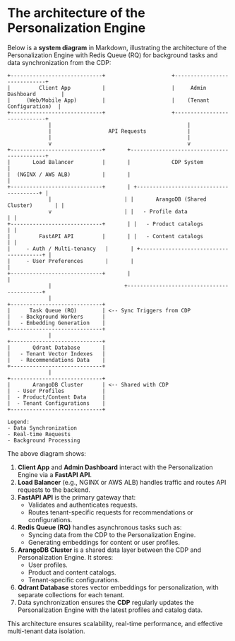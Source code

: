 # The architecture of the Personalization Engine 

Below is a **system diagram** in Markdown, illustrating the architecture of the Personalization Engine with Redis Queue (RQ) for background tasks and data synchronization from the CDP:

```plaintext
+-----------------------------+                     +-----------------------------+
|         Client App          |                     |     Admin Dashboard        |
|     (Web/Mobile App)        |                     |    (Tenant Configuration)  |
+-----------------------------+                     +-----------------------------+
             |                                           |
             |                  API Requests             |
             |                                           |
             v                                           v
+-----------------------------+       +-------------------------------------------+
|       Load Balancer         |       |             CDP System                   |
|  (NGINX / AWS ALB)          |       |                                           |
+-----------------------------+       | +---------------------------------------+ |
             |                       | |       ArangoDB (Shared Cluster)       | |
             v                       | |   - Profile data                      | |
+-----------------------------+       | |   - Product catalogs                 | |
|         FastAPI API         |       | |   - Content catalogs                 | |
|     - Auth / Multi-tenancy   |       | +---------------------------------------+ |
|     - User Preferences       |       |                                           |
+-----------------------------+       |                                           |
             |                       +-------------------------------------------+
             |
+-----------------------------+
|      Task Queue (RQ)        | <-- Sync Triggers from CDP
|   - Background Workers      |
|   - Embedding Generation    |
+-----------------------------+
             |
+-----------------------------+
|       Qdrant Database       |
|   - Tenant Vector Indexes   |
|   - Recommendations Data    |
+-----------------------------+
             |
+-----------------------------+
|       ArangoDB Cluster      | <-- Shared with CDP
|  - User Profiles            |
|  - Product/Content Data     |
|  - Tenant Configurations    |
+-----------------------------+

Legend:
- Data Synchronization
- Real-time Requests
- Background Processing
```

The above diagram shows:

1. **Client App** and **Admin Dashboard** interact with the Personalization Engine via a **FastAPI API**.
2. **Load Balancer** (e.g., NGINX or AWS ALB) handles traffic and routes API requests to the backend.
3. **FastAPI API** is the primary gateway that:
   - Validates and authenticates requests.
   - Routes tenant-specific requests for recommendations or configurations.
4. **Redis Queue (RQ)** handles asynchronous tasks such as:
   - Syncing data from the CDP to the Personalization Engine.
   - Generating embeddings for content or user profiles.
5. **ArangoDB Cluster** is a shared data layer between the CDP and Personalization Engine. It stores:
   - User profiles.
   - Product and content catalogs.
   - Tenant-specific configurations.
6. **Qdrant Database** stores vector embeddings for personalization, with separate collections for each tenant.
7. Data synchronization ensures the **CDP** regularly updates the Personalization Engine with the latest profiles and catalog data.

This architecture ensures scalability, real-time performance, and effective multi-tenant data isolation.